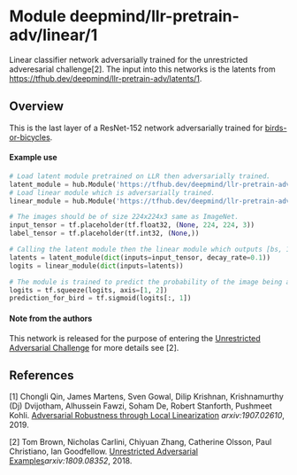 # Module deepmind/llr-pretrain-adv/linear/1

Linear classifier network adversarially trained for the unrestricted
adveresarial challenge[2]. The input into this networks is the latents from
https://tfhub.dev/deepmind/llr-pretrain-adv/latents/1.

<!-- dataset: birds-or-bicycles -->
<!-- asset-path: legacy -->
<!-- module-type: image-classifier -->
<!-- network-architecture: resnet-152 -->
<!-- fine-tunable: false -->
<!-- format: hub -->


## Overview

This is the last layer of a ResNet-152 network adversarially trained for
[birds-or-bicycles](https://github.com/google/unrestricted-adversarial-examples/tree/master/bird-or-bicycle).

#### Example use

```python
# Load latent module pretrained on LLR then adversarially trained.
latent_module = hub.Module('https://tfhub.dev/deepmind/llr-pretrain-adv/latents/1')
# Load linear module which is adversarially trained.
linear_module = hub.Module('https://tfhub.dev/deepmind/llr-pretrain-adv/linear/1')

# The images should be of size 224x224x3 same as ImageNet.
input_tensor = tf.placeholder(tf.float32, (None, 224, 224, 3))
label_tensor = tf.placeholder(tf.int32, (None,))

# Calling the latent module then the linear module which outputs [bs, 1, 1, 2].
latents = latent_module(dict(inputs=input_tensor, decay_rate=0.1))
logits = linear_module(dict(inputs=latents))

# The module is trained to predict the probability of the image being a bird thus only logits[:, 1] is relevant.
logits = tf.squeeze(logits, axis=[1, 2])
prediction_for_bird = tf.sigmoid(logits[:, 1])
```

#### Note from the authors

This network is released for the purpose of entering the
[Unrestricted Adversarial Challenge](https://ai.googleblog.com/2018/09/introducing-unrestricted-adversarial.html)
for more details see [2].

## References

[1] Chongli Qin, James Martens, Sven Gowal, Dilip Krishnan, Krishnamurthy (Dj)
Dvijotham, Alhussein Fawzi, Soham De, Robert Stanforth, Pushmeet Kohli.
[Adversarial Robustness through Local Linearization](https://arxiv.org/abs/1907.02610)
*arxiv:1907.02610*, 2019.

[2] Tom Brown, Nicholas Carlini, Chiyuan Zhang, Catherine Olsson, Paul
Christiano, Ian Goodfellow.
[Unrestricted Adversarial Examples](https://arxiv.org/pdf/1809.08352)*arxiv:1809.08352*,
2018.
